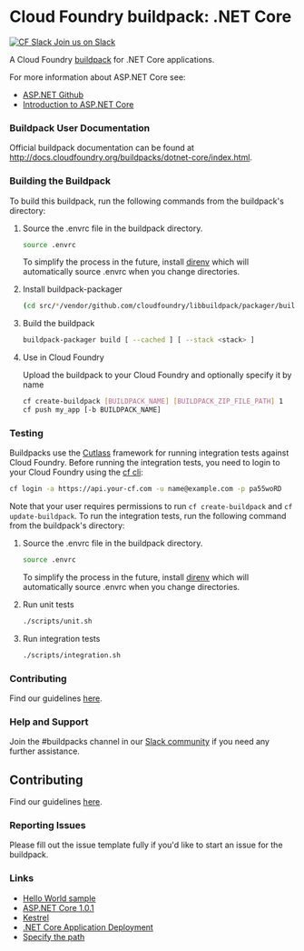 # Cloud Foundry buildpack: .NET Core

[![CF Slack](https://www.google.com/s2/favicons?domain=www.slack.com) Join us on Slack](https://cloudfoundry.slack.com/messages/buildpacks/)

A Cloud Foundry [buildpack](http://docs.cloudfoundry.org/buildpacks/) for .NET Core applications.

For more information about ASP.NET Core see:

* [ASP.NET Github](https://github.com/aspnet/home)
* [Introduction to ASP.NET Core](http://docs.asp.net/en/latest/conceptual-overview/aspnet.html)

### Buildpack User Documentation

Official buildpack documentation can be found at <http://docs.cloudfoundry.org/buildpacks/dotnet-core/index.html>.

### Building the Buildpack

To build this buildpack, run the following commands from the buildpack's directory:

1. Source the .envrc file in the buildpack directory.

   ```bash
   source .envrc
   ```
   To simplify the process in the future, install [direnv](https://direnv.net/) which will automatically source .envrc when you change directories.

1. Install buildpack-packager

    ```bash
    (cd src/*/vendor/github.com/cloudfoundry/libbuildpack/packager/buildpack-packager && go install)
    ```

1. Build the buildpack

    ```bash
    buildpack-packager build [ --cached ] [ --stack <stack> ]
    ```

1. Use in Cloud Foundry

   Upload the buildpack to your Cloud Foundry and optionally specify it by name

    ```bash
    cf create-buildpack [BUILDPACK_NAME] [BUILDPACK_ZIP_FILE_PATH] 1
    cf push my_app [-b BUILDPACK_NAME]
    ```

### Testing

Buildpacks use the [Cutlass](https://github.com/cloudfoundry/libbuildpack/tree/master/cutlass) framework for running integration tests against Cloud Foundry. Before running the integration tests, you need to login to your Cloud Foundry using the [cf cli](https://github.com/cloudfoundry/cli):

 ```bash
 cf login -a https://api.your-cf.com -u name@example.com -p pa55woRD
 ```

Note that your user requires permissions to run `cf create-buildpack` and `cf update-buildpack`. To run the integration tests, run the following command from the buildpack's directory:

1. Source the .envrc file in the buildpack directory.

   ```bash
   source .envrc
   ```
   To simplify the process in the future, install [direnv](https://direnv.net/) which will automatically source .envrc when you change directories.

1. Run unit tests

    ```bash
    ./scripts/unit.sh
    ```

1. Run integration tests

    ```bash
    ./scripts/integration.sh
    ```

### Contributing

Find our guidelines [here](./CONTRIBUTING.md).

### Help and Support

Join the #buildpacks channel in our [Slack community](http://slack.cloudfoundry.org/) if you need any further assistance.

## Contributing

Find our guidelines [here](./CONTRIBUTING.md).

### Reporting Issues

Please fill out the issue template fully if you'd like to start an issue for the buildpack.

### Links

* [Hello World sample](https://github.com/IBM-Bluemix/aspnet-core-helloworld)
* [ASP.NET Core 1.0.1](https://github.com/aspnet/Home/releases/tag/1.0.1)
* [Kestrel](https://github.com/aspnet/KestrelHttpServer)
* [.NET Core Application Deployment](https://docs.microsoft.com/en-us/dotnet/articles/core/deploying/index)
* [Specify the path](http://docs.cloudfoundry.org/devguide/deploy-apps/manifest.html#path)
